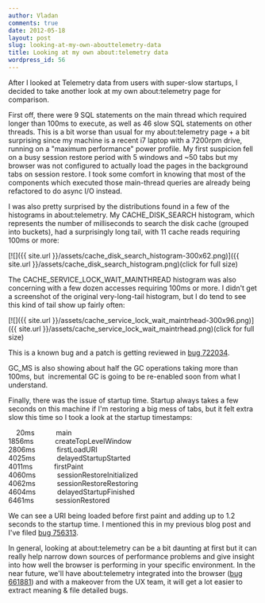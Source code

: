 ```yaml
---
author: Vladan
comments: true
date: 2012-05-18
layout: post
slug: looking-at-my-own-abouttelemetry-data
title: Looking at my own about:telemetry data
wordpress_id: 56
---
```

After I looked at Telemetry data from users with super-slow startups, I decided to take another look at my own about:telemetry page for comparison.

First off, there were 9 SQL statements on the main thread which required longer than 100ms to execute, as well as 46 slow SQL statements on other threads. This is a bit worse than usual for my about:telemetry page + a bit surprising since my machine is a recent i7 laptop with a 7200rpm drive, running on a "maximum performance" power profile. My first suspicion fell on a busy session restore period with 5 windows and ~50 tabs but my browser was not configured to actually load the pages in the background tabs on session restore. I took some comfort in knowing that most of the components which executed those main-thread queries are already being refactored to do async I/O instead.

I was also pretty surprised by the distributions found in a few of the histograms in about:telemetry. My CACHE_DISK_SEARCH histogram, which represents the number of milliseconds to search the disk cache (grouped into buckets), had a surprisingly long tail, with 11 cache reads requiring 100ms or more:

[![]({{ site.url }}/assets/cache_disk_search_histogram-300x62.png)]({{ site.url }}/assets/cache_disk_search_histogram.png)(click for full size)

The CACHE_SERVICE_LOCK_WAIT_MAINTHREAD histogram was also concerning with a few dozen accesses requiring 100ms or more. I didn't get a screenshot of the original very-long-tail histogram, but I do tend to see this kind of tail show up fairly often:

[![]({{ site.url }}/assets/cache_service_lock_wait_maintrhead-300x96.png)]({{ site.url }}/assets/cache_service_lock_wait_maintrhead.png)(click for full size)

This is a known bug and a patch is getting reviewed in [bug 722034](https://bugzilla.mozilla.org/show_bug.cgi?id=722034).

GC_MS is also showing about half the GC operations taking more than 100ms, but  incremental GC is going to be re-enabled soon from what I understand.

Finally, there was the issue of startup time. Startup always takes a few seconds on this machine if I'm restoring a big mess of tabs, but it felt extra slow this time so I took a look at the startup timestamps:

&nbsp;&nbsp;&nbsp; 20ms &nbsp;&nbsp;&nbsp;&nbsp;&nbsp;&nbsp;&nbsp;&nbsp;&nbsp; main  
1856ms &nbsp;&nbsp;&nbsp;&nbsp;&nbsp;&nbsp;&nbsp;&nbsp;&nbsp; createTopLevelWindow  
2806ms &nbsp;&nbsp;&nbsp;&nbsp;&nbsp;&nbsp;&nbsp;&nbsp;&nbsp; firstLoadURI  
4025ms &nbsp;&nbsp;&nbsp;&nbsp;&nbsp;&nbsp;&nbsp;&nbsp;&nbsp; delayedStartupStarted  
4011ms &nbsp;&nbsp;&nbsp;&nbsp;&nbsp;&nbsp;&nbsp;&nbsp;&nbsp; firstPaint  
4060ms &nbsp;&nbsp;&nbsp;&nbsp;&nbsp;&nbsp;&nbsp;&nbsp;&nbsp; sessionRestoreInitialized  
4062ms &nbsp;&nbsp;&nbsp;&nbsp;&nbsp;&nbsp;&nbsp;&nbsp;&nbsp; sessionRestoreRestoring  
4604ms &nbsp;&nbsp;&nbsp;&nbsp;&nbsp;&nbsp;&nbsp;&nbsp;&nbsp; delayedStartupFinished  
6461ms &nbsp;&nbsp;&nbsp;&nbsp;&nbsp;&nbsp;&nbsp;&nbsp;&nbsp; sessionRestored  

We can see a URI being loaded before first paint and adding up to 1.2 seconds to the startup time. I mentioned this in my previous blog post and I've filed [bug 756313](https://bugzilla.mozilla.org/show_bug.cgi?id=756313).

In general, looking at about:telemetry can be a bit daunting at first but it can really help narrow down sources of performance problems and give insight into how well the browser is performing in your specific environment. In the near future, we'll have about:telemetry integrated into the browser ([bug 661881](https://bugzilla.mozilla.org/show_bug.cgi?id=661881)) and with a makeover from the UX team, it will get a lot easier to extract meaning & file detailed bugs.
